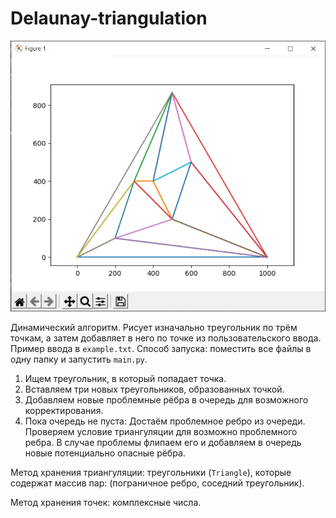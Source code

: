 # Delaunay-triangulation

![alt text](https://github.com/Maksim787/Delaunay-triangulation/blob/main/Screenshot.png)

Динамический алгоритм. Рисует изначально треугольник по трём точкам, а затем добавляет в него по точке из пользовательского ввода.
Пример ввода в ```example.txt```.
Способ запуска: поместить все файлы в одну папку и запустить ```main.py```.

1. Ищем треугольник, в который попадает точка.
2. Вставляем три новых треугольников, образованных точкой.
3. Добавляем новые проблемные рёбра в очередь для возможного корректирования.
4. Пока очередь не пуста: Достаём проблемное ребро из очереди. Проверяем условие триангуляции для возможно проблемного ребра. В случае проблемы флипаем его и добавляем в очередь новые потенциально опасные рёбра.

Метод хранения триангуляции: треугольники (```Triangle```), которые содержат массив пар: (пограничное ребро, соседний треугольник).

Метод хранения точек: комплексные числа.
